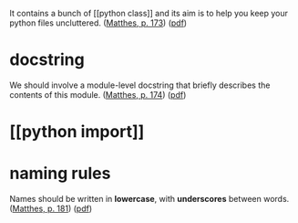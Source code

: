 It contains a bunch of [[python class]] and its aim is to help you keep your python files uncluttered. ([Matthes, p. 173](zotero://select/library/items/SSLQAI3E)) ([pdf](zotero://open-pdf/library/items/D9X5UPWD?page=211&annotation=9LD2K8J4))
# docstring 
We should involve a module-level docstring that briefly describes the contents of this module. ([Matthes, p. 174](zotero://select/library/items/SSLQAI3E)) ([pdf](zotero://open-pdf/library/items/D9X5UPWD?page=212&annotation=HW496NRQ))

# [[python import]]

# naming rules 
Names should be written in **lowercase**, with **underscores** between words. ([Matthes, p. 181](zotero://select/library/items/SSLQAI3E)) ([pdf](zotero://open-pdf/library/items/D9X5UPWD?page=219&annotation=6ZJX33B6))